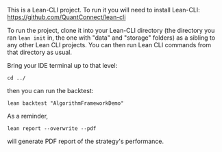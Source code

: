 This is a Lean-CLI project. To run it you will need to install Lean-CLI: https://github.com/QuantConnect/lean-cli

To run the project, clone it into your Lean-CLI directory (the directory you ran `lean init` in, the one with "data" and "storage" folders) as a sibling to any other Lean CLI projects. You can then run Lean CLI commands from that directory as usual.

Bring your IDE terminal up to that level:
```shell
cd ../
```
then you can run the backtest:
```shell
lean backtest "AlgorithmFrameworkDemo"
```

As a reminder,
```shell
lean report --overwrite --pdf
```
will generate PDF report of the strategy's performance.
